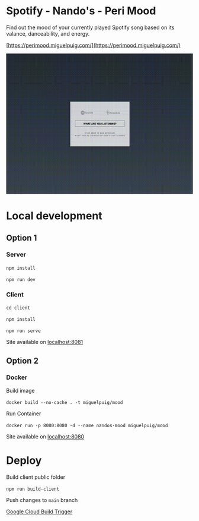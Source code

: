 # Spotify - Nando's - Peri Mood

Find out the mood of your currently played Spotify song based on its valance, danceability, and energy.

[https://perimood.miguelpuig.com/](https://perimood.miguelpuig.com/)

![demo](assets/demo.gif)


# Local development

## Option 1
### Server

`npm install`

`npm run dev`

### Client

`cd client`

`npm install`

`npm run serve`

Site available on [localhost:8081](http://localhost:8081)

## Option 2
### Docker

Build image

`docker build --no-cache . -t miguelpuig/mood`

Run Container

`docker run -p 8080:8080 -d --name nandos-mood miguelpuig/mood`

Site available on [localhost:8080](http://localhost:8080)

# Deploy 

Build client public folder

`npm run build-client`


Push changes to `main` branch

[Google Cloud Build Trigger](https://console.cloud.google.com/cloud-build/triggers/edit/00f1e6a3-ca33-4925-80ad-1cd419660d18?authuser=2&orgonly=true&project=miguelpuig-341508&supportedpurview=project)